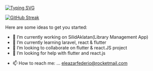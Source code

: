 [![Typing SVG](https://readme-typing-svg.herokuapp.com?color=%231FD708&size=19&width=550&lines=Hello%2C+I'm+Eleazar+Federio+I+love+write+software+%F0%9F%98%8A)](https://git.io/typing-svg)

[![GitHub Streak](http://github-readme-streak-stats.herokuapp.com?user=EleaFederio&theme=highcontrast&date_format=j%20M%5B%20Y%5D)](https://git.io/streak-stats)

<!-- **EleaFederio/EleaFederio** is a ✨ _special_ ✨ repository because its `README.md` (this file) appears on your GitHub profile. -->

Here are some ideas to get you started:

- 🔭 I’m currently working on SilidAklatan(Library Management App)
- 🌱 I’m currently learning laravel, react & flutter
- 👯 I’m looking to collaborate on flutter & react.JS project 
- 🤔 I’m looking for help with flutter and react.js
<!-- - 💬 Ask me about ... -->
- 📫 How to reach me: ... eleazarfederio@rocketmail.com
<!-- - 😄 Pronouns: ...
- ⚡ Fun fact: ... -->

